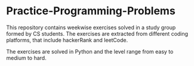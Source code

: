 # Practice-Programming-Problems

This repository contains weekwise exercises solved in a study group formed by CS students. The exercises are extracted from different coding platforms, that include hackerRank and leetCode. 

The exercises are solved in Python and the level range from easy to medium to hard. 
